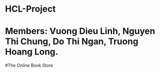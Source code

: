 # HCL-Project
# Members: Vuong Dieu Linh, Nguyen Thi Chung, Do Thi Ngan, Truong Hoang Long.
#The Online Book Store
